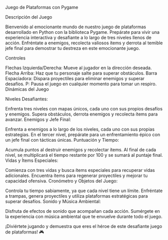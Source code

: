 Juego de Plataformas con Pygame


Descripción del Juego

Bienvenido al emocionante mundo de nuestro juego de plataformas desarrollado en Python con la biblioteca Pygame. Prepárate para vivir una experiencia interactiva y desafiante a lo largo de tres niveles llenos de acción. Enfréntate a enemigos, recolecta valiosos ítems y derrota al temible jefe final para demostrar tu destreza en este emocionante juego.

Controles

Flechas Izquierda/Derecha: Mueve al jugador en la dirección deseada.
Flecha Arriba: Haz que tu personaje salte para superar obstáculos.
Barra Espaciadora: Dispara proyectiles para eliminar enemigos y superar desafíos.
P: Pausa el juego en cualquier momento para tomar un respiro.
Dinámicas del Juego

Niveles Desafiantes:

Enfrenta tres niveles con mapas únicos, cada uno con sus propios desafíos y enemigos.
Supera obstáculos, derrota enemigos y recolecta ítems para avanzar.
Enemigos y Jefe Final:

Enfrenta a enemigos a lo largo de los niveles, cada uno con sus propias estrategias.
En el tercer nivel, prepárate para un enfrentamiento épico con un jefe final con tácticas únicas.
Puntuación y Tiempo:

Acumula puntos al destruir enemigos y recolectar ítems.
Al final de cada nivel, se multiplicará el tiempo restante por 100 y se sumará al puntaje final.
Vidas y Ítems Especiales:

Comienza con tres vidas y busca ítems especiales para recuperar vidas adicionales.
Encuentra ítems para regenerar proyectiles y mejorar tu capacidad ofensiva.
Cronómetro y Objetos del Juego:

Controla tu tiempo sabiamente, ya que cada nivel tiene un límite.
Enfréntate a trampas, genera proyectiles y utiliza plataformas estratégicas para superar desafíos.
Sonido y Música Ambiental:

Disfruta de efectos de sonido que acompañan cada acción.
Sumérgete en la experiencia con música ambiental que te envuelve durante todo el juego.


¡Diviértete jugando y demuestra que eres el héroe de este desafiante juego de plataformas! 🎮
